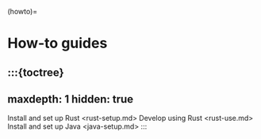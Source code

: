 (howto)=

# How-to guides

:::{toctree}
---
maxdepth: 1
hidden: true
---
Install and set up Rust <rust-setup.md>
Develop using Rust <rust-use.md>
Install and set up Java <java-setup.md>
:::
